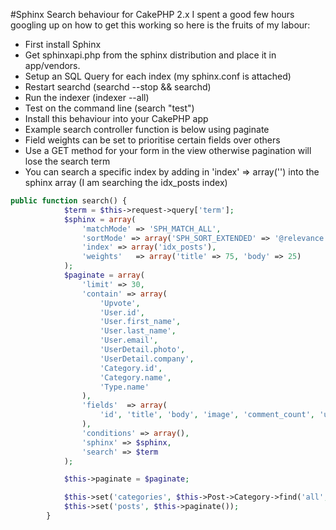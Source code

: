 #Sphinx Search behaviour for CakePHP 2.x
I spent a good few hours googling up on how to get this working so here is the fruits of my labour:


* First install Sphinx
* Get sphinxapi.php from the sphinx distribution and place it in app/vendors.
* Setup an SQL Query for each index (my sphinx.conf is attached)
* Restart searchd (searchd --stop && searchd)
* Run the indexer (indexer --all)
* Test on the command line (search "test")
* Install this behaviour into your CakePHP app
* Example search controller function is below using paginate
* Field weights can be set to prioritise certain fields over others
* Use a GET method for your form in the view otherwise pagination will lose the search term
* You can search a specific index by adding in 'index' => array('<index name>') into the sphinx array (I am searching the idx_posts index)

```php
public function search() {
            $term = $this->request->query['term'];
            $sphinx = array(
                'matchMode' => 'SPH_MATCH_ALL', 
                'sortMode' => array('SPH_SORT_EXTENDED' => '@relevance DESC'), 
                'index' => array('idx_posts'),
                'weights'   => array('title' => 75, 'body' => 25)
            );
            $paginate = array(
                'limit' => 30,
                'contain' => array(
                    'Upvote',
                    'User.id',
                    'User.first_name',
                    'User.last_name',
                    'User.email',
                    'UserDetail.photo',
                    'UserDetail.company',
                    'Category.id',
                    'Category.name',
                    'Type.name'
                ),
                'fields'  => array(
                    'id', 'title', 'body', 'image', 'comment_count', 'upvote_count', 'files', 'explore', 'implement', 'is70','is20','is10', 'free', 'slug', 'created', 'sponsored'
                ),
                'conditions' => array(),
                'sphinx' => $sphinx,
                'search' => $term
            );

            $this->paginate = $paginate;

            $this->set('categories', $this->Post->Category->find('all', array('recursive' => -1, 'fields' => array('id','name'))));
            $this->set('posts', $this->paginate());
        }

```
